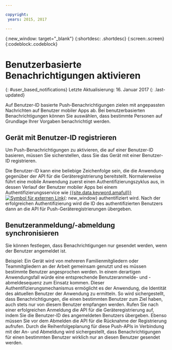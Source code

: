 ```yaml
---

copyright:
 years: 2015, 2017

---
```


{:new_window: target="_blank"}
{:shortdesc: .shortdesc}
{:screen:.screen}
{:codeblock:.codeblock}

# Benutzerbasierte Benachrichtigungen aktivieren
{: #user_based_notifications}
Letzte Aktualisierung: 16. Januar 2017
{: .last-updated}

Auf Benutzer-ID basierte Push-Benachrichtigungen zielen mit angepassten Nachrichten auf Benutzer mobiler Apps ab. Bei benutzerbasierten Benachrichtigungen können Sie auswählen, dass bestimmte Personen auf Grundlage Ihrer Vorgaben benachrichtigt werden.

## Gerät mit Benutzer-ID registrieren
Um Push-Benachrichtigungen zu aktivieren, die auf einer Benutzer-ID basieren, müssen Sie sicherstellen, dass Sie das Gerät mit einer Benutzer-ID registrieren.     

Die Benutzer-ID kann eine beliebige Zeichenfolge sein, die die Anwendung gegenüber der API für die Geräteregistrierung bereitstellt. Normalerweise führt eine mobile Anwendung zuerst einen Authentifizierungszyklus aus, in dessen Verlauf der Benutzer mobiler Apps bei einem Authentifizierungsservice wie [{{site.data.keyword.amafull}} ![Symbol für externen Link](../../icons/launch-glyph.svg "Symbol für externen Link")](https://console.ng.bluemix.net/docs/services/mobileaccess/index.html "Symbol für externen Link"){: new_window} authentifiziert wird. Nach der erfolgreichen Authentifizierung wird die ID des authentifizierten Benutzers dann an die API für Push-Geräteregistrierungen übergeben. 

## Benutzeranmeldung/-abmeldung synchronisieren 

Sie können festlegen, dass Benachrichtigungen nur gesendet werden, wenn der Benutzer angemeldet ist. 

Beispiel: Ein Gerät wird von mehreren Familienmitgliedern oder Teammitgliedern an der Arbeit gemeinsam genutzt und es müssen bestimmte Benutzer angesprochen werden. In einem derartigen Anwendungsfall würde eine entsprechende Benutzeranmelde- und -abmeldesequenz zum Einsatz kommen. Dieser Authentifizierungsmechanismus ermöglicht es der Anwendung, die Identität des aktuellen Benutzer der Anwendung zu ermitteln. So wird sichergestellt, dass Benachrichtigungen, die einen bestimmten Benutzer zum Ziel haben, auch stets nur von diesem Benutzer empfangen werden. Rufen Sie nach einer erfolgreichen Anmeldung die API für die Geräteregistrierung auf, indem Sie die Benutzer-ID des angemeldeten Benutzers übergeben. Ebenso müssen Sie vor dem Abmelden die API für die Rücknahme der Registrierung aufrufen. Durch die Reihenfolgeplanung für diese Push-APIs in Verbindung mit der An- und Abmeldung wird sichergestellt, dass Benachrichtigungen für einen bestimmten Benutzer wirklich nur an diesen Benutzer gesendet werden.
